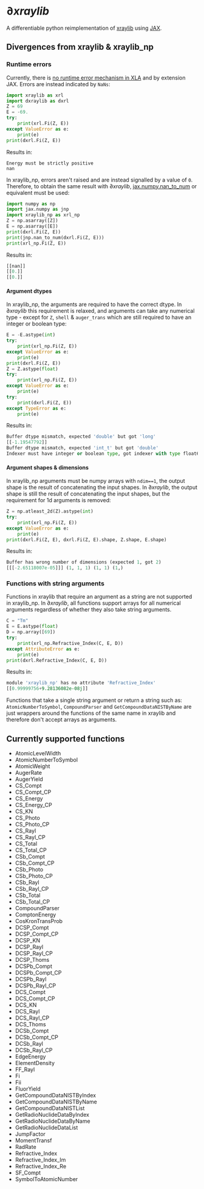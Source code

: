 <!-- header-includes:
 - \usepackage{fvextra}
 - \DefineVerbatimEnvironment{Highlighting}{Verbatim}{breaklines,breakanywhere,commandchars=\\\{\}} -->

<!--  pandoc --pdf-engine=xelatex --highlight-style breezedark -V colorlinks README.md -o README.pdf -->

# $\partial xraylib$

A differentiable python reimplementation of [xraylib](https://github.com/tschoonj/xraylib) using [JAX](https://github.com/google/jax).

## Divergences from xraylib & xraylib_np

### Runtime errors

Currently, there is [no runtime error mechanism in XLA](https://github.com/google/jax/issues/4257#issuecomment-690844567) and by extension JAX.
Errors are instead indicated by ```NaNs```:

```python
import xraylib as xrl
import dxraylib as dxrl
Z = 69
E = -69.
try:
    print(xrl.Fi(Z, E))
except ValueError as e:
    print(e)
print(dxrl.Fi(Z, E))
```

Results in:

```text
Energy must be strictly positive
nan
```

In xraylib_np, errors aren't raised and are instead signalled by a value of ```0```.
Therefore, to obtain the same result with $\partial xraylib$, [jax.numpy.nan_to_num](https://jax.readthedocs.io/en/latest/_autosummary/jax.numpy.nan_to_num.html) or equivalent must be used:

```python
import numpy as np
import jax.numpy as jnp
import xraylib_np as xrl_np
Z = np.asarray([Z])
E = np.asarray([E])
print(dxrl.Fi(Z, E))
print(jnp.nan_to_num(dxrl.Fi(Z, E)))
print(xrl_np.Fi(Z, E))
```

Results in:

```python
[[nan]]
[[0.]]
[[0.]]
```

#### Argument dtypes

In xraylib_np, the arguments are required to have the correct dtype.
In $\partial xraylib$ this requirement is relaxed, and arguments can take any numerical type - except for ```Z```, ```shell``` & ```auger_trans``` which are still required to have an integer or boolean type:

```python
E = -E.astype(int)
try:
    print(xrl_np.Fi(Z, E))
except ValueError as e:
    print(e)
print(dxrl.Fi(Z, E))
Z = Z.astype(float)
try:
    print(xrl_np.Fi(Z, E))
except ValueError as e:
    print(e)
try:
    print(dxrl.Fi(Z, E))
except TypeError as e:
    print(e)
```

Results in:

```python
Buffer dtype mismatch, expected 'double' but got 'long'
[[-1.19547792]]
Buffer dtype mismatch, expected 'int_t' but got 'double'
Indexer must have integer or boolean type, got indexer with type float64 at position 0, indexer value Traced<ShapedArray(float64[1])>with<DynamicJaxprTrace(level=0/2)>
```

#### Argument shapes & dimensions

In xraylib_np arguments must be numpy arrays with ```ndim==1```, the output shape is the result of concatenating the input shapes.
In $\partial xraylib$, the output shape is still the result of concatenating the input shapes, but the requirement for 1d arguments is removed:

```python
Z = np.atleast_2d(Z).astype(int)
try:
    print(xrl_np.Fi(Z, E))
except ValueError as e:
    print(e)
print(dxrl.Fi(Z, E), dxrl.Fi(Z, E).shape, Z.shape, E.shape)
```

Results in:

```python
Buffer has wrong number of dimensions (expected 1, got 2)
[[[-2.65118007e-05]]] (1, 1, 1) (1, 1) (1,)
```

### Functions with string arguments

Functions in xraylib that require an argument as a string are not supported in xraylib_np. In $\partial xraylib$, all functions support arrays for all numerical arguments regardless of whether they also take string arguments.

```python
C = "Tm"
E = E.astype(float)
D = np.array([69])
try:
    print(xrl_np.Refractive_Index(C, E, D))
except AttributeError as e:
    print(e)
print(dxrl.Refractive_Index(C, E, D))
```

Results in:

```python
module 'xraylib_np' has no attribute 'Refractive_Index'
[[0.99999756+9.28136082e-08j]]
```

Functions that take a single string argument or return a string such as: ```AtomicNumberToSymbol```, ```CompoundParser``` and ```GetCompoundDataNISTByName``` are just wrappers around the functions of the same name in xraylib and therefore don't accept arrays as arguments.

## Currently supported functions

* AtomicLevelWidth
* AtomicNumberToSymbol
* AtomicWeight
* AugerRate
* AugerYield
* CS_Compt
* CS_Compt_CP
* CS_Energy
* CS_Energy_CP
* CS_KN
* CS_Photo
* CS_Photo_CP
* CS_Rayl
* CS_Rayl_CP
* CS_Total
* CS_Total_CP
* CSb_Compt
* CSb_Compt_CP
* CSb_Photo
* CSb_Photo_CP
* CSb_Rayl
* CSb_Rayl_CP
* CSb_Total
* CSb_Total_CP
* CompoundParser
* ComptonEnergy
* CosKronTransProb
* DCSP_Compt
* DCSP_Compt_CP
* DCSP_KN
* DCSP_Rayl
* DCSP_Rayl_CP
* DCSP_Thoms
* DCSPb_Compt
* DCSPb_Compt_CP
* DCSPb_Rayl
* DCSPb_Rayl_CP
* DCS_Compt
* DCS_Compt_CP
* DCS_KN
* DCS_Rayl
* DCS_Rayl_CP
* DCS_Thoms
* DCSb_Compt
* DCSb_Compt_CP
* DCSb_Rayl
* DCSb_Rayl_CP
* EdgeEnergy
* ElementDensity
* FF_Rayl
* Fi
* Fii
* FluorYield
* GetCompoundDataNISTByIndex
* GetCompoundDataNISTByName
* GetCompoundDataNISTList
* GetRadioNuclideDataByIndex
* GetRadioNuclideDataByName
* GetRadioNuclideDataList
* JumpFactor
* MomentTransf
* RadRate
* Refractive_Index
* Refractive_Index_Im
* Refractive_Index_Re
* SF_Compt
* SymbolToAtomicNumber
